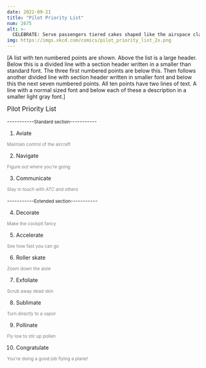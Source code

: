 ```yaml
---
date: 2022-09-21
title: "Pilot Priority List"
num: 2675
alt: >-
  CELEBRATE: Serve passengers tiered cakes shaped like the airspace class diagram
img: https://imgs.xkcd.com/comics/pilot_priority_list_2x.png
---
```

[A list with ten numbered points are shown. Above the list is a large header. Below this is a divided line with a section header written in a smaller than standard font. The three first numbered points are below this. Then follows another divided line with section header written in smaller font and below this the next seven numbered points. All ten points have two lines of text. A line with a normal sized font and below each of these a description in a smaller light gray font.]

<big>Pilot Priority List</big>

-----------<small>Standard section</small>-----------

1. Aviate

<small><font color="gray">Maintain control of the aircraft</font></small>

2. Navigate

<small><font color="gray">Figure out where you're going</font></small>

3. Communicate

<small><font color="gray">Stay in touch with ATC and others</font></small>

-----------<small>Extended section</small>-----------

4. Decorate

<small><font color="gray">Make the cockpit fancy</font></small>

5. Accelerate

<small><font color="gray">See how fast you can go</font></small>

6. Roller skate

<small><font color="gray">Zoom down the aisle</font></small>

7. Exfoliate

<small><font color="gray">Scrub away dead skin</font></small>

8. Sublimate

<small><font color="gray">Turn directly to a vapor</font></small>

9. Pollinate

<small><font color="gray">Fly low to stir up pollen</font></small>

10. Congratulate

<small><font color="gray">You're doing a good job flying a plane!</font></small>